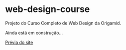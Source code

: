 # web-design-course

Projeto do Curso Completo de Web Design da Origamid.

Ainda está em construção...

[Prévia do site](https://gedhean.github.io/web-design-course/)

